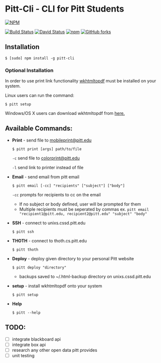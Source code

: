 # Pitt-Cli - CLI for Pitt Students

[![NPM](https://nodei.co/npm/pitt-cli.png?downloads=true&downloadRank=true&stars=true)](https://nodei.co/npm/pitt-cli/)

[![Build Status](https://travis-ci.org/djm158/pitt-cli.svg?branch=master)](https://travis-ci.org/djm158/pitt-cli)
[![David Status](https://david-dm.org/djm158/pitt-cli.svg)](https://david-dm.org/djm158/pitt-cli)
[![npm](https://img.shields.io/npm/dt/pitt-cli.svg)](https://www.npmjs.com/package/pitt-cli)
[![GitHub forks](https://img.shields.io/github/forks/djm158/pitt-cli.svg?label=Fork)](https://github.com/djm158/pitt-cli#fork-destination-box)


## Installation

```console
$ [sudo] npm install -g pitt-cli
```

### Optional Installation

In order to use print link functionality [wkhtmltopdf](https://wkhtmltopdf.org/) must be installed on your system.

Linux users can run the command:

```console
$ pitt setup
```

Windows/OS X users can download wkhtmltopdf from [here.](https://wkhtmltopdf.org/downloads.html)

## Available Commands:

- **Print** - send file to mobileprint@pitt.edu
  
  ```console
  $ pitt print [args] path/to/file
  ```
  
  `-c` send file to colorprint@pitt.edu

  `-l` send link to printer instead of file
  
- **Email** - send email from pitt email

  ```console
  $ pitt email [-cc] "recipients" ["subject"] ["body"]
  ```
  
  `-cc` prompts for recipients to cc on the email

  * If no subject or body defined, user will be prompted for them
  * Multiple recipients must be seperated by commas ex. `pitt email "recipient1@pitt.edu, recipient2@pitt.edu" "subject" "body"`

- **SSH** - connect to unixs.cssd.pitt.edu

  ```console
  $ pitt ssh
  ```
  
- **THOTH** - connect to thoth.cs.pitt.edu

  ```console
  $ pitt thoth
  ```

- **Deploy** - deploy given directory to your personal Pitt website

  ```console
  $ pitt deploy "directory"
  ```
  
    * backups saved to ~/.html-backup directory on unixs.cssd.pitt.edu
  
- **setup** - install wkhtmltopdf onto your system

  ```console
  $ pitt setup
  ```

- **Help**

  ```console
  $ pitt --help
  ```


## TODO:
- [ ] integrate blackboard api
- [ ] integrate box api
- [ ] research any other open data pitt provides
- [ ] unit testing
